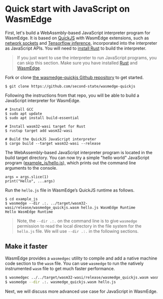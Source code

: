 # Quick start with JavaScript on WasmEdge

First, let's build a WebAssmbly-based JavaScript interpreter program for WasmEdge. It is based on [QuickJS](https://bellard.org/quickjs/) with WasmEdge extensions, such as [network sockets](https://github.com/second-state/wasmedge_wasi_socket) and [Tensorflow inference](https://www.secondstate.io/articles/wasi-tensorflow/), incorporated into the interpreter as JavaScript APIs. You will need to [install Rust](https://www.rust-lang.org/tools/install) to build the interpreter.

> If you just want to use the interpreter to run JavaScript programs, you can skip this section. Make sure you have installed [Rust](https://www.rust-lang.org/tools/install) and [WasmEdge](https://github.com/WasmEdge/WasmEdge/blob/master/docs/install.md).

Fork or clone [the wasmedge-quickjs Github repository](https://github.com/second-state/wasmedge-quickjs) to get started.

```
$ git clone https://github.com/second-state/wasmedge-quickjs
```

Following the instructions from that repo, you will be able to build a JavaScript interpreter for WasmEdge.

```
# Install GCC
$ sudo apt update
$ sudo apt install build-essential

# Install wasm32-wasi target for Rust
$ rustup target add wasm32-wasi

# Build the QuickJS JavaScript interpreter
$ cargo build --target wasm32-wasi --release
```

The WebAssembly-based JavaScript interpreter program is located in the build target directory. You can now try a simple "hello world" JavaScript program ([example_js/hello.js](https://github.com/second-state/wasmedge-quickjs/blob/main/example_js/hello.js)), which prints out the command line arguments to the console.

```
args = args.slice(1)
print("Hello", ...args)
```

Run the `hello.js` file in WasmEdge’s QuickJS runtime as follows. 

```
$ cd example_js
$ wasmedge --dir .:. ../target/wasm32-wasi/release/wasmedge_quickjs.wasm hello.js WasmEdge Runtime
Hello WasmEdge Runtime
```

> Note, the `--dir .:.` on the command line is to give `wasmedge` permission to read the local directory in the file system for the `hello.js` file. We will use  `--dir .:.` in the following sections.

## Make it faster

WasmEdge provides a `wasmedgec` utility to compile and add a native machine code section to the `wasm` file. You can use `wasmedge` to run the natively instrumented `wasm` file to get much faster performance.

```bash
$ wasmedgec ../../target/wasm32-wasi/release/wasmedge_quickjs.wasm wasmedge_quickjs.wasm
$ wasmedge --dir .:. wasmedge_quickjs.wasm hello.js
```

Next, we will discuss more advanced use case for JavaScript in WasmEdge.
